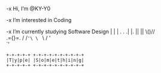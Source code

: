 -x  Hi, I’m @KY-Y0 

-x  I’m interested in Coding

-x  I’m currently studying Software Design 
     |
     |
     |
    .  .
   .|  |.
   ||  ||
   \\()//     
   .={}=.
  / /`'\ \
  ` \  / '   
     `'


    +-+-+-+-+ +-+-+-+-+-+-+-+-+-+ 
    |T|y|p|e| |S|o|m|e|t|h|i|n|g|  
    +-+-+-+-+ +-+-+-+-+-+-+-+-+-+
